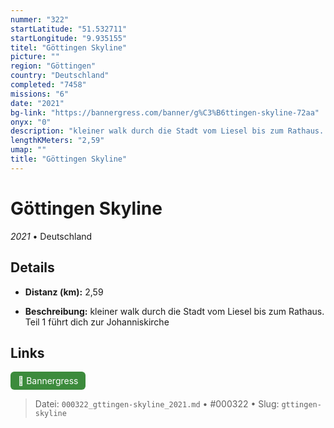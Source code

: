 ```yaml
---
nummer: "322"
startLatitude: "51.532711"
startLongitude: "9.935155"
titel: "Göttingen Skyline"
picture: ""
region: "Göttingen"
country: "Deutschland"
completed: "7458"
missions: "6"
date: "2021"
bg-link: "https://bannergress.com/banner/g%C3%B6ttingen-skyline-72aa"
onyx: "0"
description: "kleiner walk durch die Stadt vom Liesel bis zum Rathaus. Teil 1 führt dich zur Johanniskirche"
lengthKMeters: "2,59"
umap: ""
title: "Göttingen Skyline"
---
```

# Göttingen Skyline

*2021* • Deutschland



## Details
- **Distanz (km):** 2,59



- **Beschreibung:** kleiner walk durch die Stadt vom Liesel bis zum Rathaus. Teil 1 führt dich zur Johanniskirche


## Links
<div style="margin-top: 0.5em;">
<a href="https://bannergress.com/banner/g%C3%B6ttingen-skyline-72aa" target="_blank" style="display:inline-block;margin-right:8px;padding:6px 12px;background-color:#3c8b3c;color:white;text-decoration:none;border-radius:6px;">🔗 Bannergress</a>

</div>


> Datei: `000322_gttingen-skyline_2021.md` • #000322 • Slug: `gttingen-skyline`
